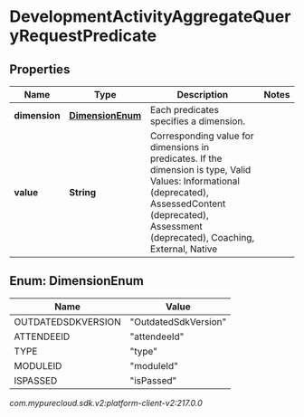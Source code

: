 # DevelopmentActivityAggregateQueryRequestPredicate


## Properties

| Name | Type | Description | Notes |
| ------------ | ------------- | ------------- | ------------- |
| **dimension** | [**DimensionEnum**](#Enum--DimensionEnum) | Each predicates specifies a dimension. |  |
| **value** | **String** | Corresponding value for dimensions in predicates. If the dimension is type, Valid Values: Informational (deprecated), AssessedContent (deprecated), Assessment (deprecated), Coaching, External, Native |  |


## Enum: DimensionEnum

| Name | Value |
| ---- | ----- |
| OUTDATEDSDKVERSION | &quot;OutdatedSdkVersion&quot; | 
| ATTENDEEID | &quot;attendeeId&quot; | 
| TYPE | &quot;type&quot; | 
| MODULEID | &quot;moduleId&quot; | 
| ISPASSED | &quot;isPassed&quot; | 




_com.mypurecloud.sdk.v2:platform-client-v2:217.0.0_
